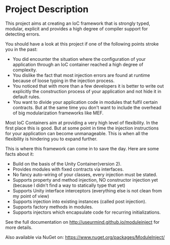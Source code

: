 Project Description
===================
This project aims at creating an IoC framework that is strongly typed, modular, explicit and provides a high degree of compiler support for detecting errors.

You should have a look at this project if one of the following points stroke you in the past:
* You did encounter the situation where the configuration of your application through an IoC container reached a high degree of complexity.
* You dislike the fact that most injection errors are found at runtime because of loose typing in the injection process.
* You noticed that with more than a few developers it is better to write out explicitly the construction process of your application and not hide it in default rules.
* You want to divide your application code in modules that fulfil certain contracts. But at the same time you don't want to include the overhead of big modularization frameworks like MEF.

Most IoC Containers aim at providing a very high level of flexibility. In the first place this is good. But at some point in time the injection instructions for your application
can become unmanageable. This is when all the flexibility is hindering you to expand further. 

This is where this framework can come in to save the day. Here are some facts about it:
* Build on the basis of the Unity Container(version 2).
* Provides modules with fixed contracts via interfaces.
* No fancy auto-wiring of your classes, every injection must be stated.
* Supports property and method injection, NO constructor injection yet (because I didn't find a way to statically type that yet)
* Supports Unity interface interceptors (everything else is not clean from my point of view)
* Supports injection into existing instances (called post injection).
* Supports factory methods in modules.
* Supports injectors which encapsulate code for recurring initializations.

See the full documentation on http://useurmind.github.io/moduleinject for more details.

Also available via NuGet on:
	https://www.nuget.org/packages/ModuleInject/